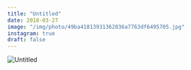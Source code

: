 ```yaml
---
title: "Untitled"
date: 2018-03-27
image: "/img/photo/49ba41813931362036a7763df6495705.jpg"
instagram: true
draft: false
---
```


![Untitled](/img/photo/49ba41813931362036a7763df6495705.jpg)
